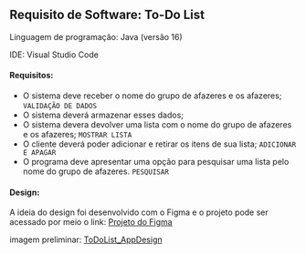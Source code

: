 ## Requisito de Software: To-Do List

Linguagem de programação: Java (versão 16)

IDE: Visual Studio Code
#### Requisitos:

- O sistema deve receber o nome do grupo de afazeres e os afazeres; `VALIDAÇÃO DE DADOS`
- O sistema deverá armazenar esses dados;
- O sistema devera devolver uma lista com o nome do grupo de afazeres e os afazeres; `MOSTRAR LISTA`
- O cliente deverá poder adicionar e retirar os itens de sua lista; `ADICIONAR E APAGAR`
- O programa deve apresentar uma opção para pesquisar uma lista pelo nome do grupo de afazeres. `PESQUISAR`

#### Design:

A ideia do design foi desenvolvido com o Figma e o projeto pode ser acessado por meio o link: [Projeto do Figma](https://www.figma.com/file/HchD1ktF0q999Obf1J5AAf/ToDoList-Java?node-id=0%3A1)

imagem preliminar: [ToDoList_AppDesign](https://imgur.com/a/S9CUYvw)
